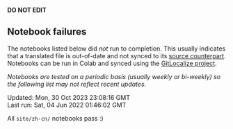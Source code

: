 __DO NOT EDIT__

## Notebook failures

The notebooks listed below did *not* run to completion. This usually indicates
that a translated file is out-of-date and not synced to its
[source counterpart](../en-snapshot/). Notebooks can be run in Colab and synced
using the [GitLocalize project](https://gitlocalize.com/tensorflow/docs-l10n).

*Notebooks are tested on a periodic basis (usually weekly or bi-weekly) so the
following list may not reflect recent updates.*

Updated: Mon, 30 Oct 2023 23:08:16 GMT<br/>
Last run: Sat, 04 Jun 2022 01:46:02 GMT

All <code>site/zh-cn/</code> notebooks pass :)


